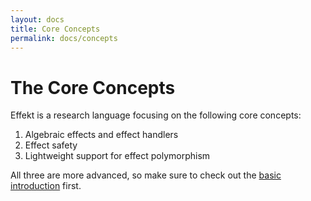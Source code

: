 ```yaml
---
layout: docs
title: Core Concepts
permalink: docs/concepts
---
```


# The Core Concepts

Effekt is a research language focusing on the following core concepts:

1. Algebraic effects and effect handlers
2. Effect safety
3. Lightweight support for effect polymorphism

All three are more advanced, so make sure to check out the [basic introduction](../)
first.
